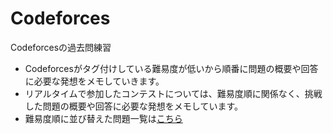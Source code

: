 # Codeforces

Codeforcesの過去問練習

- Codeforcesがタグ付けしている難易度が低いから順番に問題の概要や回答に必要な発想をメモしていきます。
- リアルタイムで参加したコンテストについては、難易度順に関係なく、挑戦した問題の概要や回答に必要な発想をメモしています。
- 難易度順に並び替えた問題一覧は[こちら](https://github.com/takahironakamori/Codeforces/tree/master/ProblemList)


